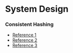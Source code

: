 # System Design

### Consistent Hashing
- [Reference 1](https://www.youtube.com/watch?v=UF9Iqmg94tk)
- [Reference 2](https://www.youtube.com/watch?v=4kd40gEKaLM)
- [Reference 3](https://youtu.be/z00CsCp6Ihk?si=i9wpHJZlhDos6Ljo)
